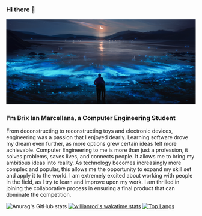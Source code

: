 ### Hi there 👋

![Brix Ian Marcellana](https://github.com/Azethyst/Azethyst/blob/main/githubBrix.PNG)

### I'm Brix Ian Marcellana, a Computer Engineering Student

From deconstructing to reconstructing toys and electronic devices, engineering was a passion that I enjoyed dearly. Learning software drove my dream even further, as more options grew certain ideas felt more achievable. Computer Engineering to me is more than just a profession, it solves problems, saves lives, and connects people. It allows me to bring my ambitious ideas into reality. As technology becomes increasingly more complex and popular, this allows me the opportunity to expand my skill set and apply it to the world. I am extremely excited about working with people in the field, as I try to learn and improve upon my work. I am thrilled in joining the collaborative process in ensuring a final product that can dominate the competition.

![Anurag's GitHub stats](https://github-readme-stats.vercel.app/api?username=Azethyst&show_icons=true&theme=radical)
[![willianrod's wakatime stats](https://github-readme-stats.vercel.app/api/wakatime?username=willianrod)](https://github.com/anuraghazra/github-readme-stats)
[![Top Langs](https://github-readme-stats.vercel.app/api/top-langs/?username=Azethyst)](https://github.com/anuraghazra/github-readme-stats)
